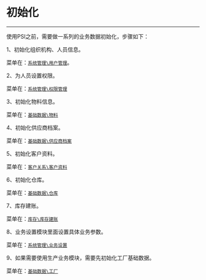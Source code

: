 # 初始化

---

使用PSI之前，需要做一系列的业务数据初始化，步骤如下：

1、初始化组织机构、人员信息。

菜单在：[`系统管理\用户管理`](02-01.md)。

2、为人员设置权限。

菜单在：[`系统管理\权限管理`](02-02.md)

3、初始化物料信息。

菜单在：[`基础数据\物料`](02-04.md)

4、初始化供应商档案。

菜单在：[`基础数据\供应商档案`](02-07.md)

5、初始化客户资料。

菜单在：[`客户关系\客户资料`](02-08.md)

6、初始化仓库。

菜单在：[`基础数据\仓库`](02-05.md)

7、库存建账。

菜单在：[`库存\库存建账`](02-06.md)

8、业务设置模块里面设置具体业务参数。

菜单在：[`系统管理\业务设置`](02-03.md)

9、如果需要使用生产业务模块，需要先初始化工厂基础数据。

菜单在：[`基础数据\工厂`](02-09.md)
